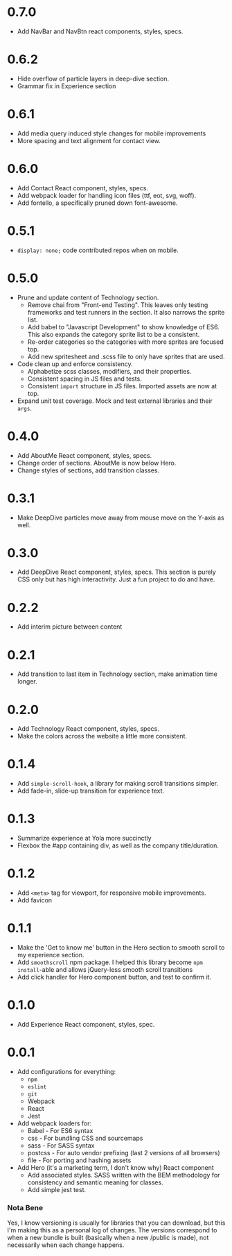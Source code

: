 # 0.7.0
+ Add NavBar and NavBtn react components, styles, specs.

# 0.6.2
+ Hide overflow of particle layers in deep-dive section.
+ Grammar fix in Experience section

# 0.6.1
+ Add media query induced style changes for mobile improvements
+ More spacing and text alignment for contact view.

# 0.6.0
+ Add Contact React component, styles, specs.
+ Add webpack loader for handling icon files (ttf, eot, svg, woff).
+ Add fontello, a specifically pruned down font-awesome.

# 0.5.1
+ `display: none;` code contributed repos when on mobile.

# 0.5.0
+ Prune and update content of Technology section.
  + Remove chai from "Front-end Testing". This leaves only testing frameworks
     and test runners in the section. It also narrows the sprite list.
  + Add babel to "Javascript Development" to show knowledge of ES6. This also
     expands the category sprite list to be a consistent.
  + Re-order categories so the categories with more sprites are focused top.
  + Add new spritesheet and .scss file to only have sprites that are used.
+ Code clean up and enforce consistency.
  + Alphabetize scss classes, modifiers, and their properties.
  + Consistent spacing in JS files and tests.
  + Consistent `import` structure in JS files. Imported assets are now at top.
+ Expand unit test coverage. Mock and test external libraries and their `args`.

# 0.4.0
+ Add AboutMe React component, styles, specs.
+ Change order of sections. AboutMe is now below Hero.
+ Change styles of sections, add transition classes.

# 0.3.1
+ Make DeepDive particles move away from mouse move on the Y-axis as well.

# 0.3.0
+ Add DeepDive React component, styles, specs. This section is purely CSS only
   but has high interactivity. Just a fun project to do and have.

# 0.2.2
+ Add interim picture between content

# 0.2.1
+ Add transition to last item in Technology section, make animation time longer.

# 0.2.0
+ Add Technology React component, styles, specs.
+ Make the colors across the website a little more consistent.

# 0.1.4
+ Add `simple-scroll-hook`, a library for making scroll transitions simpler.
+ Add fade-in, slide-up transition for experience text.

# 0.1.3
+ Summarize experience at Yola more succinctly
+ Flexbox the #app containing div, as well as the company title/duration.

# 0.1.2
+ Add `<meta>` tag for viewport, for responsive mobile improvements.
+ Add favicon

# 0.1.1
+ Make the 'Get to know me' button in the Hero section to smooth scroll
   to my experience section.
+ Add `smoothscroll` npm package. I helped this library become
   `npm install`-able and allows jQuery-less smooth scroll transitions
+ Add click handler for Hero component button, and test to confirm it.

# 0.1.0
+ Add Experience React component, styles, spec.

# 0.0.1
+ Add configurations for everything:
  + `npm`
  + `eslint`
  + `git`
  + Webpack
  + React
  + Jest
+ Add webpack loaders for:
  + Babel   - For ES6 syntax
  + css     - For bundling CSS and sourcemaps
  + sass    - For SASS syntax
  + postcss - For auto vendor prefixing (last 2 versions of all browsers)
  + file    - For porting and hashing assets
+ Add Hero (it's a marketing term, I don't know why) React component
  + Add associated styles. SASS written with the BEM methodology for
      consistency and semantic meaning for classes.
  + Add simple jest test.


### Nota Bene
Yes, I know versioning is usually for libraries that you can download, but
this I'm making this as a personal log of changes. The versions correspond
to when a new bundle is built (basically when a new /public is made), not
necessarily when each change happens.
